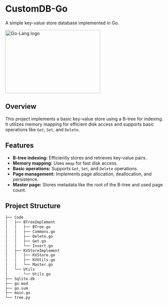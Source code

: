 # CustomDB-Go

A simple key-value store database implemented in Go.

<img src="https://miro.medium.com/v2/resize:fit:860/1*Y9G_TqTbTq2khs7L4j_9_w.png" alt="Go-Lang logo" width="300" height="200">


## Overview

This project implements a basic key-value store using a B-tree for indexing. It utilizes memory mapping for efficient disk access and supports basic operations like `Get`, `Set`, and `Delete`.

## Features

* **B-tree indexing:** Efficiently stores and retrieves key-value pairs.
* **Memory mapping:**  Uses `mmap` for fast disk access.
* **Basic operations:** Supports `Get`, `Set`, and `Delete` operations.
* **Page management:** Implements page allocation, deallocation, and persistence.
* **Master page:** Stores metadata like the root of the B-tree and used page count.

## Project Structure

```txt
├── Code
│   ├── BTreeImplement
│   │   ├── BTree.go
│   │   ├── Commons.go
│   │   ├── Delete.go
│   │   ├── Get.go
│   │   └── Insert.go
│   ├── KVStoreImplement
│   │   ├── KVStore.go
│   │   ├── KVUtils.go
│   │   └── Master.go
│   └── Utils
│       └── Utils.go
├── Sqlite.db
├── go.mod
├── go.sum
├── main.go
└── tree.py
```
